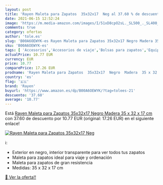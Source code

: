 ```yaml
---
layout: post
title: 'Rayen Maleta para Zapatos  35x32x17  Neg al 37.60 % de descuento'
date: 2021-06-15 12:52:24
image: 'https://m.media-amazon.com/images/I/51xD8cpO2sL._SL500_._SL400_.jpg'
comments: true
category: ofertas
author: 'tole.es'
slug: 'B00A6OEWYK-es Rayen Maleta para Zapatos 35x32x17 Negro Madera 35 x 32 x...'
sku: 'B00A6OEWYK-es'
tags: [ 'Accesorios','Accesorios de viaje','Bolsas para zapatos','Equipaje','rayen','zapatos', ]
actualPrice: 10.77 EUR
currency: EUR
price: 10.77
comparePrice: 17.26 EUR
prodname: 'Rayen Maleta para Zapatos  35x32x17  Negro  Madera  35 x 32 x 17 cm'
country: 'es'
flag: '🇪🇸'
brand: 'Rayen'
buyurl: 'https://www.amazon.es/dp/B00A6OEWYK/?tag=tolees-21'
descuento: '37.60'
average: '10.77'
---
```


Está [Rayen Maleta para Zapatos  35x32x17  Negro  Madera  35 x 32 x 17 cm](https://www.amazon.es/dp/B00A6OEWYK/?tag=tolees-21) con 37.60 de descuento por 10.77 EUR (original: 17.26 EUR) en el siguiente enlace!

[![Rayen Maleta para Zapatos  35x32x17  Neg](https://m.media-amazon.com/images/I/51xD8cpO2sL._SL500_._SL400_.jpg)](https://www.amazon.es/dp/B00A6OEWYK/?tag=tolees-21)

ℹ️:

- Exterior en negro, interior transparente para ver todos tus zapatos
- Maleta para zapatos ideal para viaje y ordenación
- Maleta para zapatos de gran resistencia
- Medidas: 35 x 32 x 17 cm

[🛒 Ver la oferta!!](https://www.amazon.es/dp/B00A6OEWYK/?tag=tolees-21)
